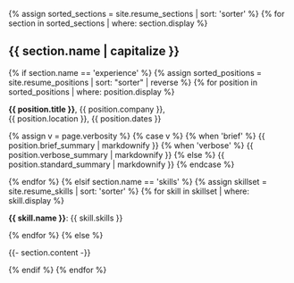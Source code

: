 {% assign sorted_sections = site.resume_sections | sort: 'sorter' %}
{% for section in sorted_sections | where: section.display %}
<h2>{{ section.name | capitalize }}</h2>
  {% if section.name == 'experience' %}
    {% assign sorted_positions = site.resume_positions | sort: "sorter" | reverse %}
    {% for position in sorted_positions | where: position.display %}
<p class="position-title"><strong>{{ position.title }}</strong>, {{ position.company }},<br/>{{ position.location }}, {{ position.dates }}</p>
<p class="position-summary">
        {% assign v = page.verbosity %}
        {% case v %}
          {% when 'brief' %}
            {{ position.brief_summary | markdownify }}
          {% when 'verbose' %}
            {{ position.verbose_summary | markdownify }}
          {% else %}
            {{ position.standard_summary | markdownify }}
        {% endcase %}
</p>
    {% endfor %}
  {% elsif section.name == 'skills' %}
    {% assign skillset = site.resume_skills | sort: 'sorter' %}
    {% for skill in skillset | where: skill.display %}
<p><strong>{{ skill.name }}</strong>: {{ skill.skills }}</p>
    {% endfor %}
  {% else %}
<p>{{- section.content -}}</p>
  {% endif %}
{% endfor %}
